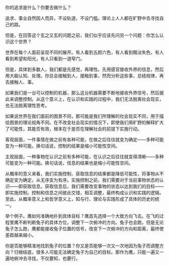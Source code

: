 你的追求是什么？你要去做什么？

追求、事业自然因人而异，不设轨道，不设门槛。理论上人人都在旷野中去寻找自己的路。

但是，在回答这个玄之又玄的问题之前，我们似乎应该先问另一个问题：你怎么认识这个世界？

世界在每个人面前呈现不同的展开。有人看到五颜六色，有人看到黯淡失色，有人看到希望和阳光，有人只看到一道窄门。

但是，具体到多数人，我们都是先感觉，再理性。先用感官接收外界的信息，然后用大脑认知、处理。你总会接触到人，接触到事，然而分析这些事，总结规律，再去接触人、事。

如果我们是一台可以控制的机器，那么这台机器需要不断地接收外界信号，然后据此来调整控制。从这个意义上，在认识和实践的过程中，我们无法脱离社会现实，也无法脱离理性思考。

如果说世界在我们面前的图景不同，那可能是我们所理解的社会现实不同，用于描绘图景的理论视角不同。在不改变社会现实的情况下，即使我们用旷野的解释扩大了可能性，其能否有效，根本在于是否在理解社会的前提下实施行动。

客观层面，一件事情在做之前有各种可能，在做之后往往就变为确定——多种可能变为一种可能。换句话说，控制的结果是缩小可能性空间。

主观层面，一种事物在认识之前有多种可能，在认识之后往往就变得清晰——多种可能变为一种可能。换句话说，信息的结果也是缩小可能性空间。

从概率的意义来看，我们实施控制、获取信息的结果都是降低可能性，将事物从不确定变为确定，从无序变为有序。实施控制之前，我们需要对于当前事物状态的认识——即获取信息。获取信息后，我们需要改变事物的状态以达到我们的目标——即实施控制。控制和信息之间彼此交错，相互调整，最终构成认识和实践的逻辑。至此，从概率意义上和哲学意义上，知与行、理论与实践形成了具体的历史的统一。

举个例子。鹰如何准确地扑到具体目标？鹰首先选择一个大致方向飞去。在飞的过程里鹰不断判断兔子的具体方位，调整下一次俯冲的方向。兔子也会跑，但是无论兔子怎么跑，鹰都能接收兔子位置的信号，改变下一次俯冲的方向和距离，最终使差距越来越小。

你是否能够精准地找到兔子的位置？你又是否能够一次又一次地因为兔子而调整方向？归根结底，很多人可能无法确定兔子为自己的目标。那作为鹰，只能一遍又一遍地俯冲去寻找，不仅要知，也要行。